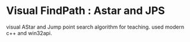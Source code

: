 # Visual FindPath : Astar and JPS
visual AStar and Jump point search algorithm for teaching. used modern c++ and win32api.

